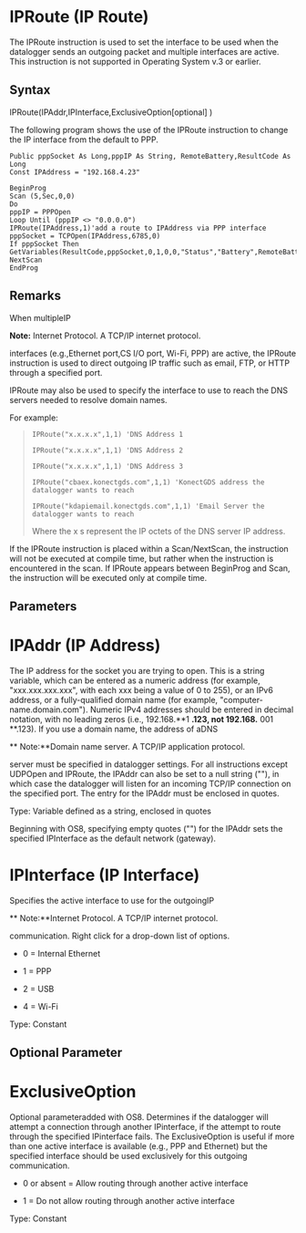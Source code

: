 # IPRoute (IP Route)

The IPRoute instruction is used to set the interface to be used when the datalogger sends an outgoing packet and multiple interfaces are active. This instruction is not supported in Operating System v.3 or earlier.

## Syntax

IPRoute(IPAddr,IPInterface,ExclusiveOption[optional] )

The following program shows the use of the IPRoute instruction to change the IP interface from the default to PPP.

```
Public pppSocket As Long,pppIP As String, RemoteBattery,ResultCode As Long
Const IPAddress = "192.168.4.23"

BeginProg
Scan (5,Sec,0,0)
Do
pppIP = PPPOpen
Loop Until (pppIP <> "0.0.0.0")
IPRoute(IPAddress,1)'add a route to IPAddress via PPP interface
pppSocket = TCPOpen(IPAddress,6785,0)
If pppSocket Then GetVariables(ResultCode,pppSocket,0,1,0,0,"Status","Battery",RemoteBattery,1)
NextScan
EndProg
```

## Remarks

When multipleIP

**Note:** Internet Protocol. A TCP/IP internet protocol.

interfaces (e.g.,Ethernet port,CS I/O port, Wi-Fi, PPP) are active, the IPRoute instruction is used to direct outgoing IP traffic such as email, FTP, or HTTP through a specified port.

IPRoute may also be used to specify the interface to use to reach the DNS servers needed to resolve domain names.

For example:

> ```
> IPRoute("x.x.x.x",1,1) 'DNS Address 1
> ```
>
> ```
> IPRoute("x.x.x.x",1,1) 'DNS Address 2
> ```
>
> ```
> IPRoute("x.x.x.x",1,1) 'DNS Address 3
> ```
>
> ```
> IPRoute("cbaex.konectgds.com",1,1) 'KonectGDS address the datalogger wants to reach
> ```
>
> ```
> IPRoute("kdapiemail.konectgds.com",1,1) 'Email Server the datalogger wants to reach
> ```
>
> Where the x s represent the IP octets of the DNS server IP address.

If the IPRoute instruction is placed within a Scan/NextScan, the instruction will not be executed at compile time, but rather when the instruction is encountered in the scan. If IPRoute appears between BeginProg and Scan, the instruction will be executed only at compile time.

## Parameters

# IPAddr (IP Address)

The IP address for the socket you are trying to open. This is a string variable, which can be entered as a numeric address (for example, "xxx.xxx.xxx.xxx", with each xxx being a value of 0 to 255), or an IPv6 address, or a fully-qualified domain name (for example, "computer-name.domain.com"). Numeric IPv4 addresses should be entered in decimal notation, with no leading zeros (i.e., 192.168.**1 **.123, not 192.168.** 001 **.123). If you use a domain name, the address of aDNS

** Note:**Domain name server. A TCP/IP application protocol.

server must be specified in datalogger settings. For all instructions except UDPOpen and IPRoute, the IPAddr can also be set to a null string (""), in which case the datalogger will listen for an incoming TCP/IP connection on the specified port. The entry for the IPAddr must be enclosed in quotes.

Type: Variable defined as a string, enclosed in quotes

Beginning with OS8, specifying empty quotes ("") for the IPAddr sets the specified IPInterface as the default network (gateway).

# IPInterface (IP Interface)

Specifies the active interface to use for the outgoingIP

** Note:**Internet Protocol. A TCP/IP internet protocol.

communication. Right click for a drop-down list of options.

- 0 = Internal Ethernet

- 1 = PPP

- 2 = USB

- 4 = Wi-Fi

Type: Constant

## Optional Parameter

# ExclusiveOption

Optional parameteradded with OS8. Determines if the datalogger will attempt a connection through another IPinterface, if the attempt to route through the specified IPinterface fails. The ExclusiveOption is useful if more than one active interface is available (e.g., PPP and Ethernet) but the specified interface should be used exclusively for this outgoing communication.

- 0 or absent = Allow routing through another active interface

- 1 = Do not allow routing through another active interface

Type: Constant

